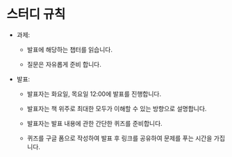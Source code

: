 # 스터디 규칙

- 과제:

  - 발표에 해당하는 챕터를 읽습니다.

  - 질문은 자유롭게 준비 합니다.

- 발표:

  - 발표자는 화요일, 목요일 12:00에 발표를 진행합니다.

  - 발표자는 책 위주로 최대한 모두가 이해할 수 있는 방향으로 설명합니다.

  - 발표자는 발표 내용에 관한 간단한 퀴즈를 준비합니다.
 
  - 퀴즈를 구글 폼으로 작성하여 발표 후 링크를 공유하여 문제를 푸는 시간을 가집니다.
